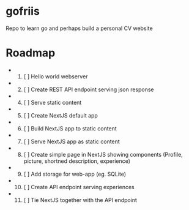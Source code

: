 # gofriis
Repo to learn go and perhaps build a personal CV website

# Roadmap
- 1. [ ] Hello world webserver
- 2. [ ] Create REST API endpoint serving json response
- 4. [ ] Serve static content 
- 5. [ ] Create NextJS default app
- 6. [ ] Build NextJS app to static content
- 7. [ ] Serve NextJS app as static content
- 8. [ ] Create simple page in NextJS showing components (Profile, picture, shortned description, experience)
- 9. [ ] Add storage for web-app (eg. SQLite)
- 10. [ ] Create API endpoint serving experiences
- 11. [ ] Tie NextJS together with the API endpoint
